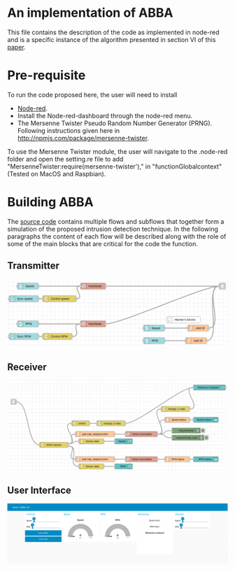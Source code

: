 # An implementation of ABBA
This file contains the description of the code as implemented in node-red and is a specific instance of the algorithm presented in section VI of this [paper](https://arxiv.org/pdf/2108.03942.pdf).

# Pre-requisite
To run the code proposed here, the user will need to install
* [Node-red](https://nodered.org/).
* Install the Node-red-dashboard through the node-red menu.
* The Mersenne Twister Pseudo Random Number Generator (PRNG). Following instructions given here in http://npmjs.com/package/mersenne-twister.

To use the Mersenne Twister module, the user will navigate to the .node-red folder and open the setting.re file to add "MersenneTwister:require(mersenne-twister')," in "functionGlobalcontext" (Tested on MacOS and Raspbian).

# Building ABBA
The [source code](https://github.com/abbaiot/ABBA_Concept/blob/main/src/flows.json) contains multiple flows and subflows that together form a simulation of the proposed intrusion detection technique. In the following paragraphs the content of each flow will be described along with the role of some of the main blocks that are critical for the code the function.  
## Transmitter
![ABBA_Tx](https://github.com/abbaiot/ABBA_Concept/blob/main/img/Tx_flow.png)

## Receiver
![ABBA_Tx](https://github.com/abbaiot/ABBA_Concept/blob/main/img/Rx_flow.png)

## User Interface
![ABBA_Tx](https://github.com/abbaiot/ABBA_Concept/blob/main/img/Dashboard.png)
